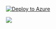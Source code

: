 [![Deploy to Azure](https://azuredeploy.net/deploybutton.svg)](https://azuredeploy.net/)

<a href="https://portal.azure.com/#create/Microsoft.Template/uri/https://raw.githubusercontent.com/lagimik/AzureAccelerators/master/Test/azuredeploy.json" target="_blank">
    <img src="http://azuredeploy.net/deploybutton.png"/>
</a>